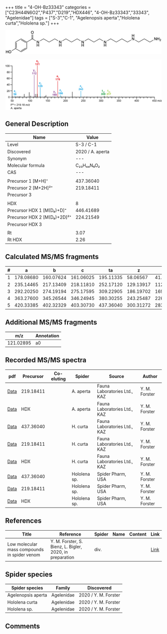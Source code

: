 +++
title = "4-OH-Bz33343"
categories = ["C23H44N6O2","P437","D219","HDX446",
"4-OH-Bz33343","33343",
"Agelenidae"]
tags = ["S-3","C-1",
"Agelenopsis aperta","Hololena curta","Hololena sp."]
+++

![](/img/4-OH-Bz33343.png)

![](/img_MSMS/437_4-OH-Bz33343_Aa_2.png?classes=border)

## General Description

| Name                        | Value            |
|-----------------------------|------------------|
| Level                       | S-3 / C-1               |
| Discovered                  | 2020 / A. aperta |
| Synonym                     | ---              |
| Molecular formula           | C₂₃H₄₄N₆O₂       |
| CAS                         | ---              |
|                             |                  |
| Precursor 1 [M+H]⁺          | 437.36040        |
| Precursor 2 [M+2H]²⁺        | 219.18411        |
| Precursor 3                 |                  |
|                             |                  |
| HDX                         | 8                |
| Precursor HDX 1 [M(D₈)+D]⁺   | 446.41689        |
| Precursor HDX 2 [M(D₈)+2D]²⁺ | 224.21549        |
| Precursor HDX 3             |                  |
|                             |                  |
| Rt                          | 3.07             |
| Rt HDX                      | 2.26             |

## Calculated MS/MS fragments

| # | a         | b         | c         | ta        | z         | y         | tz        |
|---|-----------|-----------|-----------|-----------|-----------|-----------|-----------|
| 1 | 178.08680 | 160.07624 | 161.06025 | 195.11335 | 58.06567  | 41.03912  | 75.09222  |
| 2 | 235.14465 | 217.13409 | 218.11810 | 252.17120 | 129.13917 | 112.11262 | 146.16572 |
| 3 | 292.20250 | 274.19194 | 275.17595 | 309.22905 | 186.19702 | 169.17047 | 203.22357 |
| 4 | 363.27600 | 345.26544 | 346.24945 | 380.30255 | 243.25487 | 226.22832 | 260.28142 |
| 5 | 420.33385 | 402.32329 | 403.30730 | 437.36040 | 300.31272 | 283.28617 | 317.33927 |

## Additional MS/MS fragments

| m/z       | Annotation |
|-----------|------------|
| 121.02895 | a0         |

## Recorded MS/MS spectra

| pdf                                               | Precursor | Co-eluting | Spider    | Source                       | Author        |
|---------------------------------------------------|-----------|------------|-----------|------------------------------|---------------|
| [Data](/pdf/A-aperta/437_4-OH-Bz33343_Aa_2.pdf)   | 219.18411 |            | A. aperta | Fauna Laboratories Ltd., KAZ | Y. M. Forster |
| [Data](/pdf/A-aperta/437_4-OH-Bz33343_Aa_HDX.pdf) | HDX       |            | A. aperta | Fauna Laboratories Ltd., KAZ | Y. M. Forster |
| [Data](/pdf/H-curta/437_4-OH-Bz33343_Hc.pdf) | 437.36040  |           | H. curta | Fauna Laboratories Ltd., KAZ | Y. M. Forster |
| [Data](/pdf/H-curta/437_4-OH-Bz33343_Hc_2.pdf) | 219.18411  |           | H. curta | Fauna Laboratories Ltd., KAZ | Y. M. Forster |
| [Data](/pdf/H-curta/437_4-OH-Bz33343_Hc_HDX.pdf) | HDX  |           | H. curta | Fauna Laboratories Ltd., KAZ | Y. M. Forster |
| [Data](/pdf/Hololena-sp/437_4-OH-Bz33343_Ho-sp.pdf) | 437.36040 |           | Hololena sp. | Spider Pharm, USA | Y. M. Forster |
| [Data](/pdf/Hololena-sp/437_4-OH-Bz33343_Ho-sp_2.pdf) | 219.18411 |           | Hololena sp. | Spider Pharm, USA | Y. M. Forster |
| [Data](/pdf/Hololena-sp/437_4-OH-Bz33343_Ho-sp_HDX.pdf) | HDX |           | Hololena sp. | Spider Pharm, USA | Y. M. Forster |

## References

| Title     | Reference   | Spider    | Name   | Content  | Link |
|-----------|-------------|-----------|--------|----------|-----|
| Low molecular mass compounds in spider venom      | Y. M. Forster, S. Bienz, L. Bigler, 2020, in preparation          | div.       |   |   | [Link](unknown) |

## Spider species

| Spider species     | Family     | Discovered           |
|--------------------|------------|----------------------|
| Agelenopsis aperta | Agelenidae | 2020 / Y. M. Forster |
| Hololena curta | Agelenidae | 2020 / Y. M. Forster |
| Hololena sp. | Agelenidae | 2020 / Y. M. Forster |

## Comments